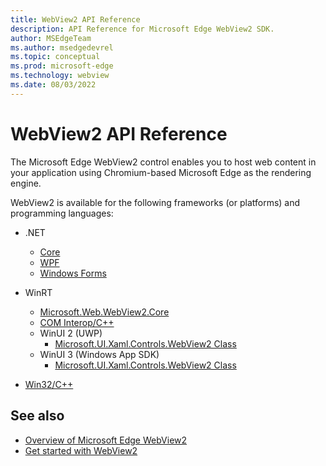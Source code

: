 ```yaml
---
title: WebView2 API Reference
description: API Reference for Microsoft Edge WebView2 SDK.
author: MSEdgeTeam
ms.author: msedgedevrel
ms.topic: conceptual
ms.prod: microsoft-edge
ms.technology: webview
ms.date: 08/03/2022
---
```

# WebView2 API Reference

The Microsoft Edge WebView2 control enables you to host web content in your application using Chromium-based Microsoft Edge as the rendering engine.

WebView2 is available for the following frameworks (or platforms) and programming languages:

*  .NET
   * [Core](/dotnet/api/microsoft.web.webview2.core)
   * [WPF](/dotnet/api/microsoft.web.webview2.wpf)
   * [Windows Forms](/dotnet/api/microsoft.web.webview2.winforms)

*  WinRT
   * [Microsoft.Web.WebView2.Core](/microsoft-edge/webview2/reference/winrt/microsoft_web_webview2_core/index)
   * [COM Interop/C++](/microsoft-edge/webview2/reference/winrt/interop/index)
   *  WinUI 2 (UWP)
      * [Microsoft.UI.Xaml.Controls.WebView2 Class](/windows/winui/api/microsoft.ui.xaml.controls.webview2)
   *  WinUI 3 (Windows App SDK)
      * [Microsoft.UI.Xaml.Controls.WebView2 Class](/windows/windows-app-sdk/api/winrt/microsoft.ui.xaml.controls.webview2)

* [Win32/C++](/microsoft-edge/webview2/reference/win32/index)


<!-- ====================================================================== -->
## See also

* [Overview of Microsoft Edge WebView2](index.md)
* [Get started with WebView2](get-started/get-started.md)
